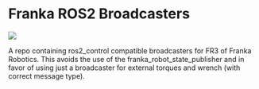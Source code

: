 # Franka ROS2 Broadcasters
<a href="https://github.com/danielsanjosepro/franka_broadcasters/actions/workflows/docker_build.yml"><img src="https://github.com/danielsanjosepro/franka_broadcasters/actions/workflows/docker_build.yml/badge.svg"/></a>

A repo containing ros2_control compatible broadcasters for FR3 of Franka Robotics. This avoids the use of the franka_robot_state_publisher and in favor of using just a broadcaster for external torques and wrench (with correct message type).

